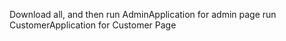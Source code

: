 Download all, and then run AdminApplication for admin page
run CustomerApplication for Customer Page

